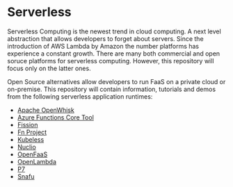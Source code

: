 # Serverless
Serverless Computing is the newest trend in cloud computing. A next level abstraction that allows developers to forget about servers. Since the introduction of AWS Lambda by Amazon the number platforms has experience a constant growth. There are many both commercial and open soruce platforms for serverless computing. However, this repository will focus only on the latter ones.

Open Source alternatives allow developers to run FaaS on a private cloud or on-premise. This repository will contain information, tutorials and demos from the following serverless application runtimes:

* [Apache OpenWhisk](https://github.com/paguos/serverless/tree/master/runtimes/openwhisk)
* [Azure Functions Core Tool](https://github.com/paguos/serverless/tree/master/runtimes/azure-functions)
* [Fission](https://github.com/paguos/serverless/tree/master/runtimes/fission)
* [Fn Project](https://github.com/paguos/serverless/tree/master/runtimes/fn-project)
* [Kubeless](https://github.com/paguos/serverless/tree/master/runtimes/kubeless)
* [Nuclio](https://github.com/paguos/serverless/tree/master/runtimes/nuclio)
* [OpenFaaS](https://github.com/paguos/serverless/tree/master/runtimes/openfaas)
* [OpenLambda](https://github.com/paguos/serverless/tree/master/runtimes/openlambda)
* [P7](https://github.com/paguos/serverless/tree/master/runtimes/p7)
* [Snafu](https://github.com/paguos/serverless/tree/master/runtimes/snafu)
